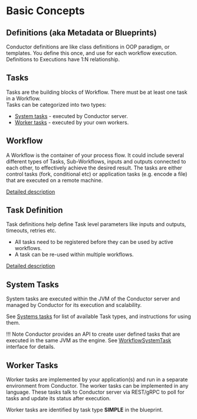 # Basic Concepts

## Definitions (aka Metadata or Blueprints)
Conductor definitions are like class definitions in OOP paradigm, or templates. You define this once, and use for each workflow execution. Definitions to Executions have 1:N relationship.

## Tasks
Tasks are the building blocks of Workflow. There must be at least one task in a Workflow.  
Tasks can be categorized into two types: 

 * [System tasks](/configuration/systask.html) - executed by Conductor server.
 * [Worker tasks](/configuration/workerdef.html) - executed by your own workers.

## Workflow
A Workflow is the container of your process flow. It could include several different types of Tasks, Sub-Workflows, inputs and outputs connected to each other, to effectively achieve the desired result. The tasks are either control tasks (fork, conditional etc) or application tasks (e.g. encode a file) that are executed on a remote machine.

[Detailed description](/configuration/workflowdef.html)

## Task Definition
Task definitions help define Task level parameters like inputs and outputs, timeouts, retries etc.

* All tasks need to be registered before they can be used by active workflows.
* A task can be re-used within multiple workflows.

[Detailed description](/configuration/taskdef.html)

## System Tasks
System tasks are executed within the JVM of the Conductor server and managed by Conductor for its execution and scalability.

See [Systems tasks](/configuration/systask.html) for list of available Task types, and instructions for using them.

!!! Note
	Conductor provides an API to create user defined tasks that are executed in the same JVM as the engine.	See [WorkflowSystemTask](https://github.com/swift-conductor/conductor/blob/main/core/src/main/java/com/netflix/conductor/core/execution/tasks/WorkflowSystemTask.java) interface for details.

## Worker Tasks
Worker tasks are implemented by your application(s) and run in a separate environment from Conductor. The worker tasks can be implemented in any language.  These tasks talk to Conductor server via REST/gRPC to poll for tasks and update its status after execution.

Worker tasks are identified by task type __SIMPLE__ in the blueprint.
